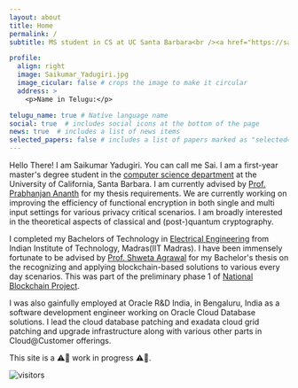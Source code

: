 ```yaml
---
layout: about
title: Home
permalink: /
subtitle: MS student in CS at UC Santa Barbara<br /><a href="https://santabarbaraca.com/"><i class="fas fa-map-marker-alt"></i> Santa Barbara, CA</a>

profile:
  align: right
  image: Saikumar_Yadugiri.jpg
  image_cicular: false # crops the image to make it circular
  address: >
    <p>Name in Telugu:</p>

telugu_name: true # Native language name
social: true  # includes social icons at the bottom of the page
news: true  # includes a list of news items
selected_papers: false # includes a list of papers marked as "selected={true}"
---
```


Hello There!
I am Saikumar Yadugiri.
You can call me Sai.
I am a first-year master's degree student in the [computer science department](https://www.cs.ucsb.edu) at the University of California, Santa Barbara.
I am currently advised by [Prof. Prabhanjan Ananth](https://sites.google.com/site/prabhanjanva) for my thesis requirements.
We are currently working on improving the efficiency of functional encryption in both single and multi input settings for various privacy critical scenarios.
I am broadly interested in the theoretical aspects of classical and (post-)quantum cryptography.

I completed my Bachelors of Technology in [Electrical Engineering](https://www.ee.iitm.ac.in) from Indian Institute of Technology, Madras(IIT Madras).
I have been immensely fortunate to be advised by [Prof. Shweta Agrawal](http://www.cse.iitm.ac.in/~shwetaag/) for my Bachelor's thesis on the recognizing and applying blockchain-based solutions to various every day scenarios. This was part of the preliminary phase 1 of [National Blockchain Project](https://blockchain.cse.iitk.ac.in).

I was also gainfully employed at Oracle R&D India, in Bengaluru, India as a software development engineer working on Oracle Cloud Database solutions.
I lead the cloud database patching and exadata cloud grid patching and upgrade infrastructure along with various other parts in Cloud@Customer offerings.

This site is a :warning::construction: work in progress :warning::construction:.

![visitors](https://visitor-badge.glitch.me/badge?page_id=saikumarysk.github.io&left_color=blue&right_color=green)
